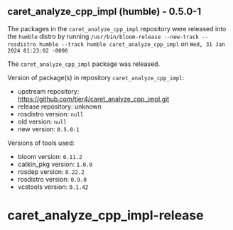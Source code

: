 ## caret_analyze_cpp_impl (humble) - 0.5.0-1

The packages in the `caret_analyze_cpp_impl` repository were released into the `humble` distro by running `/usr/bin/bloom-release --new-track --rosdistro humble --track humble caret_analyze_cpp_impl` on `Wed, 31 Jan 2024 01:23:02 -0000`

The `caret_analyze_cpp_impl` package was released.

Version of package(s) in repository `caret_analyze_cpp_impl`:

- upstream repository: https://github.com/tier4/caret_analyze_cpp_impl.git
- release repository: unknown
- rosdistro version: `null`
- old version: `null`
- new version: `0.5.0-1`

Versions of tools used:

- bloom version: `0.11.2`
- catkin_pkg version: `1.0.0`
- rosdep version: `0.22.2`
- rosdistro version: `0.9.0`
- vcstools version: `0.1.42`


# caret_analyze_cpp_impl-release
